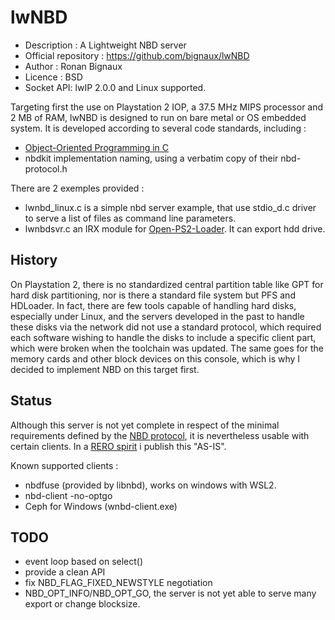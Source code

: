 # lwNBD

*   Description : A Lightweight NBD server
*   Official repository : <https://github.com/bignaux/lwNBD>
*   Author : Ronan Bignaux
*   Licence : BSD
*   Socket API: lwIP 2.0.0 and Linux supported.

Targeting first the use on Playstation 2 IOP, a 37.5 MHz MIPS processor
and 2 MB of RAM, lwNBD is designed to run on bare metal or OS embedded system.
It is developed according to several code standards, including :
*   [Object-Oriented Programming in C](https://github.com/QuantumLeaps/OOP-in-C/)
*   nbdkit implementation naming, using a verbatim copy of their nbd-protocol.h

There are 2 exemples provided :

*   lwnbd_linux.c is a simple nbd server example, that use stdio_d.c driver to
    serve a list of files as command line parameters.
*   lwnbdsvr.c an IRX module for [Open-PS2-Loader](https://github.com/ps2homebrew/Open-PS2-Loader).
    It can export hdd drive.

## History

On Playstation 2, there is no standardized central partition table like GPT for hard disk partitioning, nor is there a standard file system but PFS and HDLoader. In fact, there are few tools capable of handling hard disks, especially under Linux, and the servers developed in the past to handle these disks via the network did not use a standard protocol, which required each software wishing to handle the disks to include a specific client part, which were broken when the toolchain was updated. The same goes for the memory cards and other block devices on this console, which is why I decided to implement NBD on this target first.

## Status

Although this server is not yet complete in respect of the minimal requirements defined by the [NBD protocol](https://github.com/NetworkBlockDevice/nbd/blob/master/doc/proto.md#baseline), it is nevertheless usable with certain clients. In a [RERO spirit](https://en.wikipedia.org/wiki/Release_early,_release_often) i publish this "AS-IS".

Known supported clients :

*   nbdfuse (provided by libnbd), works on windows with WSL2.
*   nbd-client -no-optgo
*   Ceph for Windows (wnbd-client.exe)

## TODO
*   event loop based on select()
*   provide a clean API
*   fix NBD_FLAG_FIXED_NEWSTYLE negotiation
*   NBD_OPT_INFO/NBD_OPT_GO, the server is not yet able to serve many export or change blocksize.
